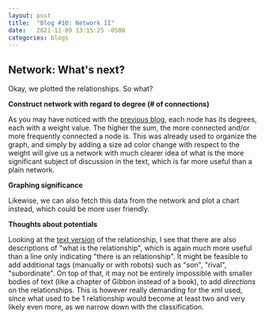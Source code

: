 ```yaml
---
layout: post
title:  "Blog #10: Network II"
date:   2021-11-09 13:15:25 -0500 
categories: blogs
---
```


## Network: What's next?

Okay, we plotted the relationships. So what? 

**Construct network with regard to degree (# of connections)**

As you may have noticed with the [previous blog][b], each node has its degrees, each with a weight value. The higher the sum, the more connected and/or more frequently connected a node is. This was already used to organize the graph, and simply by adding a size ad color change with respect to the weight will give us a network with much clearer idea of what is the more significant subject of discussion in the text, which is far more useful than a plain network.

**Graphing significance**

Likewise, we can also fetch this data from the network and plot a chart instead, which could be more user friendly.

**Thoughts about potentials**

Looking at the [text version][txt] of the relationship, I see that there are also descriptions of "what is the relationship", which is again much more useful than a line only indicating "there is an relationship". It might be feasible to add additional tags (manually or with robots) such as "son", "rival", "subordinate". On top of that, it may not be entirely impossible with smaller bodies of text (like a chapter of Gibbon instead of a book), to add *directions* on the relationships. This is however really demanding for the xml used, since what used to be 1 relationship would become at least two and very likely even more, as we narrow down with the classification.

[b]:/DH/blogs/2021/11/08/Blog-9.html
[txt]:https://raw.githubusercontent.com/gregorycrane/DHFall2021/master/texts/gibbon-bury-newyork1906-index.txt